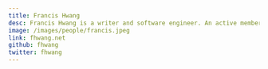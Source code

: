 ```yaml
---
title: Francis Hwang
desc: Francis Hwang is a writer and software engineer. An active member of the Ruby community, he was the founder of NYC.rb, founding organizer of GoRuCo, and a four-time RubyConf speaker. He is currently enjoying his Brooklyn-based consulting lifestyle.
image: /images/people/francis.jpeg
link: fhwang.net
github: fhwang
twitter: fhwang
---
```


